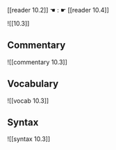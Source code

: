 [[reader 10.2]] ☚ : ☛ [[reader 10.4]]

![[10.3]]

## Commentary

![[commentary 10.3]]

## Vocabulary

![[vocab 10.3]]

## Syntax

![[syntax 10.3]]

